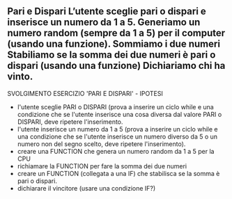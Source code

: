 Pari e Dispari
L’utente sceglie pari o dispari e inserisce un numero da 1 a 5.
Generiamo un numero random (sempre da 1 a 5) per il computer (usando una funzione).
Sommiamo i due numeri
Stabiliamo se la somma dei due numeri è pari o dispari (usando una funzione)
Dichiariamo chi ha vinto.
-------------------------------------------------------------
SVOLGIMENTO ESERCIZIO 'PARI E DISPARI' - IPOTESI

- l'utente sceglie PARI o DISPARI (prova a inserire un ciclo while e una condizione che se l'utente inserisce una cosa diversa dal valore PARI o DISPARI, deve ripetere l'inserimento.
- l'utente inserisce un numero da 1 a 5 (prova a inserire un ciclo while e una condizione che se l'utente inserisce un numero diverso da 5 o un numero non del segno scelto, deve ripetere l'inserimento).
- creare una FUNCTION che genera un numero random da 1 a 5 per la CPU
- richiamare la FUNCTION per fare la somma dei due numeri
- creare un FUNCTION (collegata a una IF) che stabilisca se la somma è pari o dispari.
- dichiarare il vincitore (usare una condizione IF?)